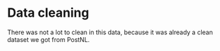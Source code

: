 # Data cleaning

There was not a lot to clean in this data, because it was already a clean dataset we got from PostNL. 
